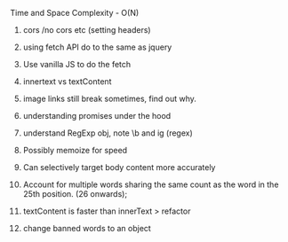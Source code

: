 Time and Space Complexity - O(N)

1. cors /no cors etc (setting headers)
2. using fetch API do to the same as jquery
3. Use vanilla JS to do the fetch
4. innertext vs textContent
5. image links still break sometimes, find out why.
6. understanding promises under the hood
7. understand RegExp obj, note \b and ig (regex)
8. Possibly memoize for speed
9. Can selectively target body content more accurately

10. Account for multiple words sharing the same count as the word in the 25th position. (26 onwards);
11. textContent is faster than innerText > refactor
12. change banned words to an object
